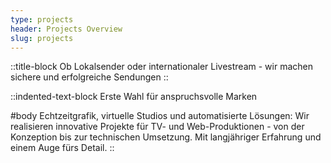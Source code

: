 ```yaml
---
type: projects
header: Projects Overview
slug: projects
---
```


::title-block
Ob Lokalsender oder internationaler Livestream - wir machen sichere und erfolgreiche Sendungen
::

::indented-text-block
Erste Wahl für anspruchsvolle Marken

#body
Echtzeitgrafik, virtuelle Studios und automatisierte Lösungen: Wir realisieren innovative Projekte für TV- und Web-Produktionen - von der Konzeption bis zur technischen Umsetzung. Mit langjähriger Erfahrung und einem Auge fürs Detail.
::

